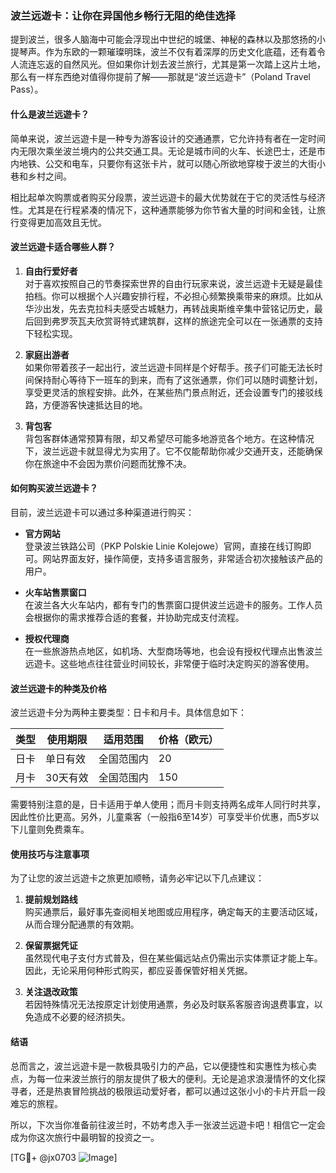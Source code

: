 ### 波兰远遊卡：让你在异国他乡畅行无阻的绝佳选择

提到波兰，很多人脑海中可能会浮现出中世纪的城堡、神秘的森林以及那悠扬的小提琴声。作为东欧的一颗璀璨明珠，波兰不仅有着深厚的历史文化底蕴，还有着令人流连忘返的自然风光。但如果你计划去波兰旅行，尤其是第一次踏上这片土地，那么有一样东西绝对值得你提前了解——那就是“波兰远遊卡”（Poland Travel Pass）。

#### 什么是波兰远遊卡？

简单来说，波兰远遊卡是一种专为游客设计的交通通票，它允许持有者在一定时间内无限次乘坐波兰境内的公共交通工具。无论是城市间的火车、长途巴士，还是市内地铁、公交和电车，只要你有这张卡片，就可以随心所欲地穿梭于波兰的大街小巷和乡村之间。

相比起单次购票或者购买分段票，波兰远遊卡的最大优势就在于它的灵活性与经济性。尤其是在行程紧凑的情况下，这种通票能够为你节省大量的时间和金钱，让旅行变得更加高效且无忧。

#### 波兰远遊卡适合哪些人群？

1. **自由行爱好者**  
   对于喜欢按照自己的节奏探索世界的自由行玩家来说，波兰远遊卡无疑是最佳拍档。你可以根据个人兴趣安排行程，不必担心频繁换乘带来的麻烦。比如从华沙出发，先去克拉科夫感受古城魅力，再转战奥斯维辛集中营铭记历史，最后回到弗罗茨瓦夫欣赏哥特式建筑群，这样的旅途完全可以在一张通票的支持下轻松实现。

2. **家庭出游者**  
   如果你带着孩子一起出行，波兰远遊卡同样是个好帮手。孩子们可能无法长时间保持耐心等待下一班车的到来，而有了这张通票，你们可以随时调整计划，享受更灵活的旅程安排。此外，在某些热门景点附近，还会设置专门的接驳线路，方便游客快速抵达目的地。

3. **背包客**  
   背包客群体通常预算有限，却又希望尽可能多地游览各个地方。在这种情况下，波兰远遊卡就显得尤为实用了。它不仅能帮助你减少交通开支，还能确保你在旅途中不会因为票价问题而犹豫不决。

#### 如何购买波兰远遊卡？

目前，波兰远遊卡可以通过多种渠道进行购买：

- **官方网站**  
  登录波兰铁路公司（PKP Polskie Linie Kolejowe）官网，直接在线订购即可。网站界面友好，操作简便，支持多语言服务，非常适合初次接触该产品的用户。

- **火车站售票窗口**  
  在波兰各大火车站内，都有专门的售票窗口提供波兰远遊卡的服务。工作人员会根据你的需求推荐合适的套餐，并协助完成支付流程。

- **授权代理商**  
  在一些旅游热点地区，如机场、大型商场等地，也会设有授权代理点出售波兰远遊卡。这些地点往往营业时间较长，非常便于临时决定购买的游客使用。

#### 波兰远遊卡的种类及价格

波兰远遊卡分为两种主要类型：日卡和月卡。具体信息如下：

| 类型 | 使用期限 | 适用范围 | 价格（欧元） |
|------|----------|----------|--------------|
| 日卡 | 单日有效 | 全国范围内 | 20           |
| 月卡 | 30天有效 | 全国范围内 | 150          |

需要特别注意的是，日卡适用于单人使用；而月卡则支持两名成年人同行时共享，因此性价比更高。另外，儿童乘客（一般指6至14岁）可享受半价优惠，而5岁以下儿童则免费乘车。

#### 使用技巧与注意事项

为了让您的波兰远遊卡之旅更加顺畅，请务必牢记以下几点建议：

1. **提前规划路线**  
   购买通票后，最好事先查阅相关地图或应用程序，确定每天的主要活动区域，从而合理分配通票的有效期。

2. **保留票据凭证**  
   虽然现代电子支付方式普及，但在某些偏远站点仍需出示实体票证才能上车。因此，无论采用何种形式购买，都应妥善保管好相关凭据。

3. **关注退改政策**  
   若因特殊情况无法按原定计划使用通票，务必及时联系客服咨询退费事宜，以免造成不必要的经济损失。

#### 结语

总而言之，波兰远遊卡是一款极具吸引力的产品，它以便捷性和实惠性为核心卖点，为每一位来波兰旅行的朋友提供了极大的便利。无论是追求浪漫情怀的文化探寻者，还是热衷冒险挑战的极限运动爱好者，都可以通过这张小小的卡片开启一段难忘的旅程。

所以，下次当你准备前往波兰时，不妨考虑入手一张波兰远遊卡吧！相信它一定会成为你这次旅行中最明智的投资之一。

[TG💪+ @jx0703 ![Image](https://github.com/user-attachments/assets/dbca1d08-cadb-493c-b0ec-ad6f7a83f270)]